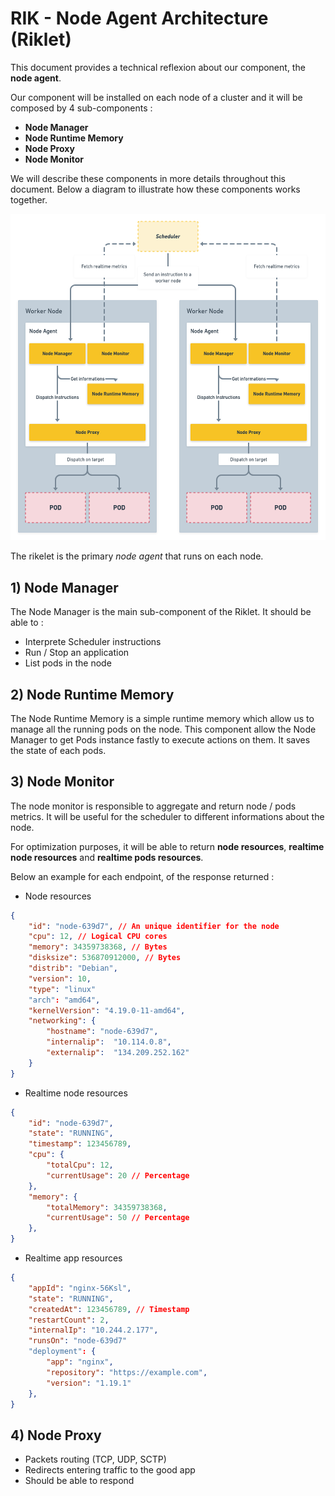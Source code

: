 # RIK - Node Agent Architecture (Riklet)

This document provides a technical reflexion about our component, the **node agent**. 

Our component will be installed on each node of a cluster and it will be composed by 4 sub-components :

- **Node Manager**
- **Node Runtime Memory**
- **Node Proxy**
- **Node Monitor**

We will describe these components in more details throughout this document. Below a diagram to illustrate how these components works together.

![](assets/node-schema.png)    

The rikelet is the primary *node agent* that runs on each node.

## 1) Node Manager

The Node Manager is the main sub-component of the Riklet. It should be able to :
- Interprete Scheduler instructions
- Run / Stop an application
- List pods in the node

## 2) Node Runtime Memory

The Node Runtime Memory is a simple runtime memory which allow us to manage all the running pods on the node. This component allow the Node Manager to get Pods instance fastly to execute actions on them. It saves the state of each pods.

## 3) Node Monitor

The node monitor is responsible to aggregate and return node / pods metrics. It will be useful for the scheduler to different informations about the node. 

For optimization purposes, it will be able to return **node resources**, **realtime node resources** and **realtime pods resources**.

Below an example for each endpoint, of the response returned : 

- Node resources

```json
{
    "id": "node-639d7", // An unique identifier for the node
    "cpu": 12, // Logical CPU cores
    "memory": 34359738368, // Bytes
    "disksize": 536870912000, // Bytes
    "distrib": "Debian",
    "version": 10,
    "type": "linux"
    "arch": "amd64",
    "kernelVersion": "4.19.0-11-amd64",
    "networking": {
        "hostname": "node-639d7",
        "internalip":  "10.114.0.8",
        "externalip":  "134.209.252.162"
    }
}
```

- Realtime node resources

```json
{
    "id": "node-639d7",
    "state": "RUNNING",
    "timestamp": 123456789,
    "cpu": {
        "totalCpu": 12,
        "currentUsage": 20 // Percentage
    },
    "memory": {
        "totalMemory": 34359738368,
        "currentUsage": 50 // Percentage
    },
}
```

- Realtime app resources

```json
{
    "appId": "nginx-56Ksl",
    "state": "RUNNING",
    "createdAt": 123456789, // Timestamp
    "restartCount": 2,
    "internalIp": "10.244.2.177",
    "runsOn": "node-639d7"
    "deployment": {
        "app": "nginx",
        "repository": "https://example.com",
        "version": "1.19.1"
    },
}
```

## 4) Node Proxy

- Packets routing (TCP, UDP, SCTP)
- Redirects entering traffic to the good app
- Should be able to respond

<!-- ## App

### Actions

- Deploy

    Deployment file example :
    ```yaml    
    name: nginx
    repo: https://example.com/nginx | /usr/share/nginx/html
    version: 1.19.1
    action: deploy
    metadata:
        name: app1
    ```

- List

    ```sh
    $ rik get apps
    ```
    ```
    NAME          STATUS       AGE
    helloworld    Completed    4h12m
    ```
    
- Destroy
    ```sh
    $ rik delete {app_name}
    ```
    ```
    {app_name} deleted on {node_name}
    ```
     -->